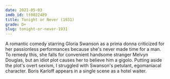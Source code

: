 ```yaml
---
date: 2021-05-03
imdb_id: tt0022489
title: Tonight or Never (1931)
grade: D+
slug: tonight-or-never-1931
---
```


A romantic comedy starring Gloria Swanson as a prima donna criticized for her passionless performances because she's never made time for a man. To remedy this, she falls for convenient handsome stranger Melvyn Douglas, but an idiot plot causes her to believe him a gigolo. Putting aside the plot's overt sexism, I struggled with Swanson's petulant, egomaniacal character. Boris Karloff appears in a single scene as a hotel waiter.
